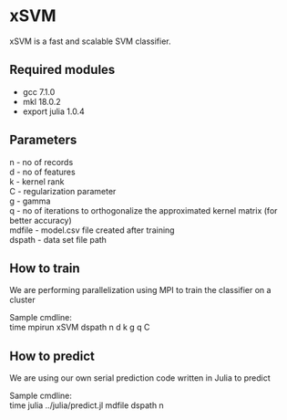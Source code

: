 # xSVM
xSVM is a fast and scalable SVM classifier. 

## Required modules
- gcc 7.1.0  
- mkl 18.0.2  
- export julia 1.0.4  

## Parameters
n - no of records  
d - no of features  
k - kernel rank  
C - regularization parameter   
g - gamma  
q - no of iterations to orthogonalize the approximated kernel matrix (for better accuracy)  
mdfile - model.csv file created after training  
dspath - data set file path

## How to train
We are performing parallelization using MPI to train the classifier on a cluster

Sample cmdline:  
time mpirun xSVM dspath n d k g q C

## How to predict
We are using our own serial prediction code written in Julia to predict

Sample cmdline:   
time julia ../julia/predict.jl mdfile dspath n
